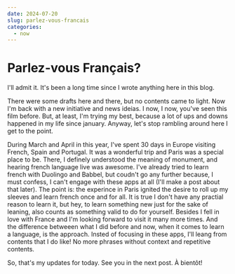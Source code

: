 ```yaml
---
date: 2024-07-20
slug: parlez-vous-francais
categories:
  - now
---
```


# Parlez-vous Français?

I'll admit it. It's been a long time since I wrote anything here in this blog.

<!-- more -->

There were some drafts here and there, but no contents came to light. Now I'm back
with a new initiative and news ideias. I now, I now, you've seen this film
before. But, at least, I'm trying my best, because a lot of ups and downs happened in my
life since january.
Anyway, let's stop rambling around here I get to the point.

During March and April in this year,
I've spent 30 days in Europe visiting French, Spain and Portugal. It was a wonderful
trip and Paris was a special place to be. There, I definely understood the meaning
of monument, and hearing french language live was awesome. I've already tried to
learn french with Duolingo and Babbel, but coudn't go any further because, I must confess, I
can't engage with these apps at all (I'll make a post about that later). The point is:
the experince in Paris ignited the desire to roll up my sleeves and learn french
once and for all.
It is true I don't have any practial reason to learn it, but hey, to learn
something new just for the sake of leaning, also counts as something valid to do
for yourself. Besides I fell in love with France and I'm looking forward to visit it
many more times. And the difference betweeen what I did before and now, when it comes
to learn a language, is the approach. Insted of focusing in these apps, I'll leang from 
contents that I do like! No more phrases without context and repetitive contents.

So, that's my updates for today. See you in the next post. À bientôt!